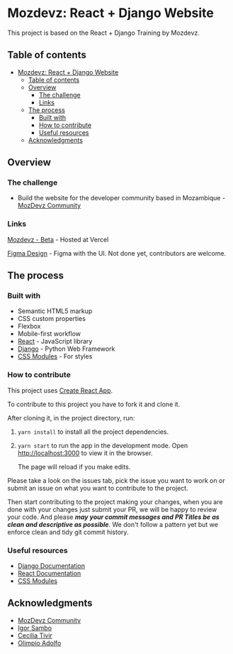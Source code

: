 # Mozdevz: React + Django Website

This project is based on the React + Django Training by Mozdevz.  

## Table of contents

- [Mozdevz: React + Django Website](#mozdevz-react--django-website)
  - [Table of contents](#table-of-contents)
  - [Overview](#overview)
    - [The challenge](#the-challenge)
    - [Links](#links)
  - [The process](#the-process)
    - [Built with](#built-with)
    - [How to contribute](#how-to-contribue)
    - [Useful resources](#useful-resources)
  - [Acknowledgments](#acknowledgments)

## Overview

### The challenge

- Build the website for the developer community based in Mozambique - [MozDevz Community](https://github.com/mozdevz)



### Links

[Mozdevz - Beta](http://mozdevz-frontend.vercel.app/) - Hosted at Vercel

[Figma Design](https://www.figma.com/file/aWCVAvMyCHSj0POFTU0w5Z/MozdevzUI?node-id=0%3A1) - Figma with the UI. Not done yet, contributors are welcome.

## The process

### Built with

- Semantic HTML5 markup
- CSS custom properties
- Flexbox
- Mobile-first workflow
- [React](https://reactjs.org/) - JavaScript library
- [Django](https://www.djangoproject.com/) - Python Web Framework
- [CSS Modules](https://github.com/css-modules/css-modules) - For styles

### How to contribute

This project uses [Create React App](https://github.com/facebook/create-react-app).

To contribute to this project you have to fork it and clone it.

After cloning it, in the project directory, run:

 1.  `yarn install` to install all the project dependencies.

 2.  `yarn start`  to run the app in the development mode.
     Open [http://localhost:3000](http://localhost:3000) to view it in the browser.

     The page will reload if you make edits.

Please take a look on the issues tab, pick the issue you want to work on or submit an issue on what you want to contribute to the project.

Then start contributing to the project making your changes, when you are done with your changes just submit your PR, we will be happy to review your code. And please **_may your commit messages and PR Titles be as clean and descriptive as possible_**. We don't follow a pattern yet but we enforce clean and tidy git commit history.

### Useful resources

- [Django Documentation](https://docs.djangoproject.com/en/3.2/)
- [React Documentation](https://reactjs.org/docs/getting-started.html)
- [CSS Modules](https://github.com/css-modules/css-modules)

## Acknowledgments

- [MozDevz Community](https://github.com/mozdevz)
- [Igor Sambo](https://twitter.com/LSambo02)
- [Cecilia Tivir](https://github.com/ctivir)
- [Olimpio Adolfo](https://twitter.com/rnrnshn)